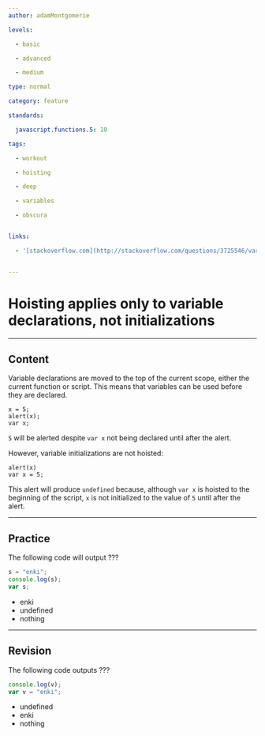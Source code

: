 ```yaml
---
author: adamMontgomerie

levels:

  - basic

  - advanced

  - medium

type: normal

category: feature

standards:

  javascript.functions.5: 10

tags:

  - workout

  - hoisting

  - deep

  - variables

  - obscura


links:

  - '[stackoverflow.com](http://stackoverflow.com/questions/3725546/variable-hoisting){website}'


---
```


# Hoisting applies only to variable declarations, not initializations

---
## Content

Variable declarations are moved to the top of the current scope, either the current function or script. This means that variables can be used before they are declared.
```
x = 5;
alert(x);
var x;
```
`5` will be alerted despite `var x` not being declared until after the alert. 

However, variable initializations are not hoisted:
```
alert(x)
var x = 5;
```
This alert will produce `undefined` because, although `var x` is hoisted to the beginning of the script, `x` is not initialized to the value of `5` until after the alert.

---
## Practice

The following code will output ???
```javascript
s = "enki";
console.log(s);
var s;
```

* enki
* undefined
* nothing

---
## Revision

The following code outputs ???
```javascript
console.log(v);
var v = "enki";
```

* undefined
* enki
* nothing


